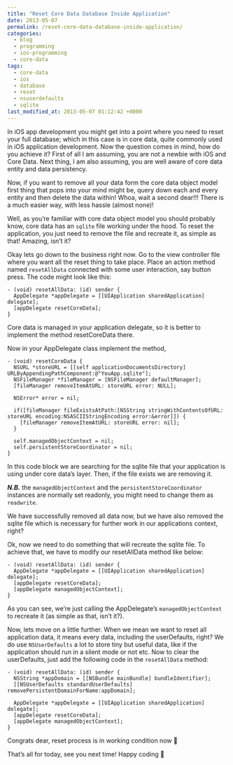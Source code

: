 ```yaml
---
title: "Reset Core Data Database Inside Application"
date: 2013-05-07
permalink: /reset-core-data-database-inside-application/
categories:
  - blog
  - programming
  - ios-programming
  - core-data
tags:
  - core-data
  - ios
  - database
  - reset
  - nsuserdefaults
  - sqlite
last_modified_at: 2013-05-07 01:12:42 +0000
---
```


In iOS app development you might get into a point where you need to reset your full database; which in this case is in core data, quite commonly used in iOS application development. Now the question comes in mind, how do you achieve it? First of all I am assuming, you are not a newbie with iOS and Core Data. Next thing, I am also assuming, you are well aware of core data entity and data persistency.

Now, if you want to remove all your data form the core data object model first thing that pops into your mind might be, query down each and every entity and then delete the data within! Whoa, wait a second dear!!! There is a much easier way, with less hassle (almost none)!

Well, as you’re familiar with core data object model you should probably know, core data has an `sqlite` file working under the hood. To reset the application, you just need to remove the file and recreate it, as simple as that! Amazing, isn’t it?

Okay lets go down to the business right now. Go to the view controller file where you want all the reset thing to take place. Place an action method named `resetAllData` connected with some user interaction, say button press. The code might look like this:

```objc
- (void) resetAllData: (id) sender {
  AppDelegate *appDelegate = [[UIApplication sharedApplication] delegate];
  [appDelegate resetCoreData];
}
```


Core data is managed in your application delegate, so it is better to implement the method resetCoreData there.

Now in your AppDelegate class implement the method,

```objc
- (void) resetCoreData {
  NSURL *storeURL = [[self applicationDocumentsDirectory] URLByAppendingPathComponent:@"YouApp.sqlite"];
  NSFileManager *fileManager = [NSFileManager defaultManager];
  [fileManager removeItemAtURL: storeURL error: NULL];

  NSError* error = nil;

  if([fileManager fileExistsAtPath:[NSString stringWithContentsOfURL: storeURL encoding:NSASCIIStringEncoding error:&error]]) {
    [fileManager removeItemAtURL: storeURL error: nil];
  }

  self.managedObjectContext = nil;
  self.persistentStoreCoordinator = nil;
}
```

In this code block we are searching for the sqlite file that your application is using under core data’s layer. Then, if the file exists we are removing it.

***N.B.*** the `managedObjectContext` and the `persistentStoreCoordinator` instances are normally set readonly, you might need to change them as `readwrite`.

We have successfully removed all data now, but we have also removed the sqlite file which is necessary for further work in our applications context, right?

Ok, now we need to do something that will recreate the sqlite file. To achieve that, we have to modify our resetAllData method like below:

```objc
- (void) resetAllData: (id) sender {
  AppDelegate *appDelegate = [[UIApplication sharedApplication] delegate];
  [appDelegate resetCoreData];
  [appDelegate managedObjectContext];
}
```

As you can see, we’re just calling the AppDelegate’s `managedObjectContext` to recreate it (as simple as that, isn’t it?).

Now, lets move on a little further. When we mean we want to reset all application data, it means every data, including the userDefaults, right? We do use `NSUserDefaults` a lot to store tiny but useful data, like if the application should run in a silent mode or not etc. Now to clear the userDefaults, just add the following code in the `resetAllData` method:

```objc
- (void) resetAllData: (id) sender {
  NSString *appDomain = [[NSBundle mainBundle] bundleIdentifier];
  [[NSUserDefaults standardUserDefaults] removePersistentDomainForName:appDomain];

  AppDelegate *appDelegate = [[UIApplication sharedApplication] delegate];
  [appDelegate resetCoreData];
  [appDelegate managedObjectContext];
}
```

Congrats dear, reset process is in working condition now 🙂

That’s all for today, see you next time! Happy coding 🙂
